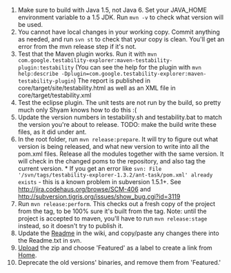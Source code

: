  1. Make sure to build with Java 1.5, not Java 6. Set your JAVA\_HOME environment variable to a 1.5 JDK. Run `mvn -v` to check what version will be used.
  1. You cannot have local changes in your working copy. Commit anything as needed, and run `svn st` to check that your copy is clean. You'll get an error from the mvn release step if it's not.
  1. Test that the Maven plugin works. Run it with `mvn com.google.testability-explorer:maven-testability-plugin:testability` (You can see the help for the plugin with `mvn help:describe -Dplugin=com.google.testability-explorer:maven-testability-plugin`) The report is published in core/target/site/testability.html as well as an XML file in core/target/testability.xml
  1. Test the eclipse plugin. The unit tests are not run by the build, so pretty much only Shyam knows how to do this :(
  1. Update the version numbers in testability.sh and testability.bat to match the version you're about to release. TODO: make the build write these files, as it did under ant.
  1. In the root folder, run `mvn release:prepare`. It will try to figure out what version is being released, and what new version to write into all the pom.xml files. Release all the modules together with the same version. It will check in the changed poms to the repository, and also tag the current version.
    * If you get an error like `svn: File '/svn/tags/testability-explorer-1.3.2/ant-task/pom.xml' already exists` - this is a known problem in subversion 1.5.1+. See http://jira.codehaus.org/browse/SCM-406 and http://subversion.tigris.org/issues/show_bug.cgi?id=3119
  1. Run `mvn release:perform`. This checks out a fresh copy of the project from the tag, to be 100% sure it's built from the tag. Note: until the project is accepted to maven, you'll have to run `mvn release:stage` instead, so it doesn't try to publish it.
  1. Update the [Readme](Readme.md) in the wiki, and copy/paste any changes there into the Readme.txt in svn.
  1. [Upload](http://code.google.com/p/testability-metrics/downloads/entry) the zip and choose 'Featured' as a label to create a link from [Home](Home.md).
  1. Deprecate the old versions' binaries, and remove them from 'Featured.'
